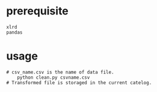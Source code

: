 # prerequisite
```bazaar
xlrd 
pandas 
```

# usage
```bazaar
# csv_name.csv is the name of data file.
    python clean.py csvname.csv
# Transformed file is storaged in the current catelog.
```